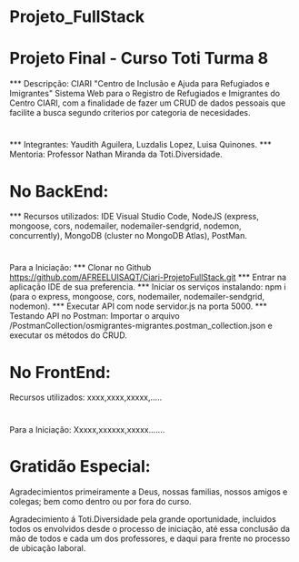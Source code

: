 # Projeto_FullStack

# Projeto Final - Curso Toti Turma 8

*** Descripção:
CIARI "Centro de Inclusão e Ajuda para Refugiados e Imigrantes"
Sistema Web para o Registro de Refugiados e Imigrantes do Centro CIARI, com a finalidade de fazer um CRUD de dados pessoais que facilite a busca segundo criterios por categoria de necesidades.
#
*** Integrantes:
Yaudith Aguilera,
Luzdalis Lopez,
Luisa Quinones.
*** Mentoria: 
Professor Nathan Miranda da Toti.Diversidade.

# No BackEnd:
*** Recursos utilizados:
IDE Visual Studio Code, NodeJS (express, mongoose, cors, nodemailer, nodemailer-sendgrid, nodemon, concurrently), MongoDB (cluster no MongoDB Atlas), PostMan.
#
Para a Iniciação:
*** Clonar no Github https://github.com/AFREELUISAQT/Ciari-ProjetoFullStack.git
*** Entrar na aplicação IDE de sua preferencia.
*** Iniciar os serviços instalando: npm i (para o express, mongoose, cors, nodemailer, nodemailer-sendgrid, nodemon).
*** Executar API com node servidor.js na porta 5000.
*** Testando API no Postman: Importar o arquivo /PostmanCollection/osmigrantes-migrantes.postman_collection.json e executar os métodos do CRUD.

# No FrontEnd:
Recursos utilizados:
xxxx,xxxx,xxxxx,.....
#
Para a Iniciação:
Xxxxx,xxxxxx,xxxxx.......

# Gratidão Especial:

Agradecimientos primeiramente a Deus, nossas familias, nossos amigos e colegas; bem como dentro ou por fora do curso.

Agradecimiento á Toti.Diversidade pela grande oportunidade, incluidos todos os envolvidos desde o processo de iniciação, até essa conclusão da mão de todos e cada um dos professores, e daqui para frente no processo de ubicação laboral.


